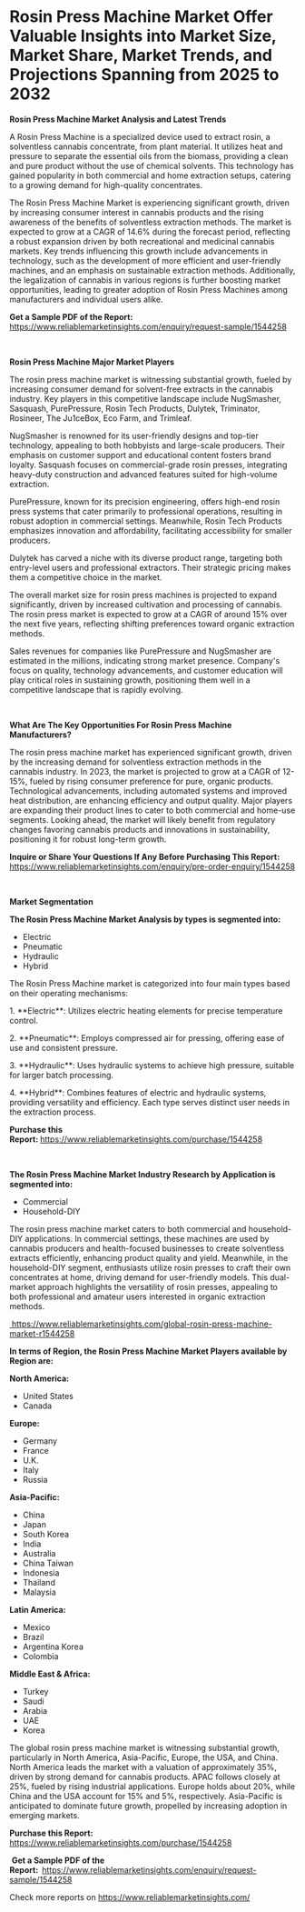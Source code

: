 <p><h1>Rosin Press Machine Market Offer Valuable Insights into Market Size, Market Share, Market Trends, and Projections Spanning from 2025 to 2032</h1></p><p><strong>Rosin Press Machine Market Analysis and Latest Trends</strong></p>
<p><p>A Rosin Press Machine is a specialized device used to extract rosin, a solventless cannabis concentrate, from plant material. It utilizes heat and pressure to separate the essential oils from the biomass, providing a clean and pure product without the use of chemical solvents. This technology has gained popularity in both commercial and home extraction setups, catering to a growing demand for high-quality concentrates.</p><p>The Rosin Press Machine Market is experiencing significant growth, driven by increasing consumer interest in cannabis products and the rising awareness of the benefits of solventless extraction methods. The market is expected to grow at a CAGR of 14.6% during the forecast period, reflecting a robust expansion driven by both recreational and medicinal cannabis markets. Key trends influencing this growth include advancements in technology, such as the development of more efficient and user-friendly machines, and an emphasis on sustainable extraction methods. Additionally, the legalization of cannabis in various regions is further boosting market opportunities, leading to greater adoption of Rosin Press Machines among manufacturers and individual users alike.</p></p>
<p><strong>Get a Sample PDF of the Report:&nbsp;</strong> <a href="https://www.reliablemarketinsights.com/enquiry/request-sample/1544258?utm_campaign=2217&utm_medium=2&utm_source=Github&utm_content=ia&utm_term=17022025&utm_id=rosin-press-machine">https://www.reliablemarketinsights.com/enquiry/request-sample/1544258</a></p>
<p>&nbsp;</p>
<p><strong>Rosin Press Machine Major Market Players</strong></p>
<p><p>The rosin press machine market is witnessing substantial growth, fueled by increasing consumer demand for solvent-free extracts in the cannabis industry. Key players in this competitive landscape include NugSmasher, Sasquash, PurePressure, Rosin Tech Products, Dulytek, Triminator, Rosineer, The Ju1ceBox, Eco Farm, and Trimleaf.</p><p>NugSmasher is renowned for its user-friendly designs and top-tier technology, appealing to both hobbyists and large-scale producers. Their emphasis on customer support and educational content fosters brand loyalty. Sasquash focuses on commercial-grade rosin presses, integrating heavy-duty construction and advanced features suited for high-volume extraction. </p><p>PurePressure, known for its precision engineering, offers high-end rosin press systems that cater primarily to professional operations, resulting in robust adoption in commercial settings. Meanwhile, Rosin Tech Products emphasizes innovation and affordability, facilitating accessibility for smaller producers. </p><p>Dulytek has carved a niche with its diverse product range, targeting both entry-level users and professional extractors. Their strategic pricing makes them a competitive choice in the market. </p><p>The overall market size for rosin press machines is projected to expand significantly, driven by increased cultivation and processing of cannabis. The rosin press market is expected to grow at a CAGR of around 15% over the next five years, reflecting shifting preferences toward organic extraction methods.</p><p>Sales revenues for companies like PurePressure and NugSmasher are estimated in the millions, indicating strong market presence. Company's focus on quality, technology advancements, and customer education will play critical roles in sustaining growth, positioning them well in a competitive landscape that is rapidly evolving.</p></p>
<p>&nbsp;</p>
<p><strong>What Are The Key Opportunities For Rosin Press Machine Manufacturers?</strong></p>
<p><p>The rosin press machine market has experienced significant growth, driven by the increasing demand for solventless extraction methods in the cannabis industry. In 2023, the market is projected to grow at a CAGR of 12-15%, fueled by rising consumer preference for pure, organic products. Technological advancements, including automated systems and improved heat distribution, are enhancing efficiency and output quality. Major players are expanding their product lines to cater to both commercial and home-use segments. Looking ahead, the market will likely benefit from regulatory changes favoring cannabis products and innovations in sustainability, positioning it for robust long-term growth.</p></p>
<p><strong>Inquire or Share Your Questions If Any Before Purchasing This Report:</strong> <a href="https://www.reliablemarketinsights.com/enquiry/pre-order-enquiry/1544258?utm_campaign=2217&utm_medium=2&utm_source=Github&utm_content=ia&utm_term=17022025&utm_id=rosin-press-machine">https://www.reliablemarketinsights.com/enquiry/pre-order-enquiry/1544258</a></p>
<p>&nbsp;</p>
<p><strong>Market Segmentation</strong></p>
<p><strong>The Rosin Press Machine Market Analysis by types is segmented into:</strong></p>
<p><ul><li>Electric</li><li>Pneumatic</li><li>Hydraulic</li><li>Hybrid</li></ul></p>
<p><p>The Rosin Press Machine market is categorized into four main types based on their operating mechanisms: </p><p>1. **Electric**: Utilizes electric heating elements for precise temperature control.</p><p>2. **Pneumatic**: Employs compressed air for pressing, offering ease of use and consistent pressure.</p><p>3. **Hydraulic**: Uses hydraulic systems to achieve high pressure, suitable for larger batch processing.</p><p>4. **Hybrid**: Combines features of electric and hydraulic systems, providing versatility and efficiency. Each type serves distinct user needs in the extraction process.</p></p>
<p><strong>Purchase this Report:&nbsp;</strong><a href="https://www.reliablemarketinsights.com/purchase/1544258?utm_campaign=2217&utm_medium=2&utm_source=Github&utm_content=ia&utm_term=17022025&utm_id=rosin-press-machine">https://www.reliablemarketinsights.com/purchase/1544258</a></p>
<p>&nbsp;</p>
<p><strong>The Rosin Press Machine Market Industry Research by Application is segmented into:</strong></p>
<p><ul><li>Commercial</li><li>Household-DIY</li></ul></p>
<p><p>The rosin press machine market caters to both commercial and household-DIY applications. In commercial settings, these machines are used by cannabis producers and health-focused businesses to create solventless extracts efficiently, enhancing product quality and yield. Meanwhile, in the household-DIY segment, enthusiasts utilize rosin presses to craft their own concentrates at home, driving demand for user-friendly models. This dual-market approach highlights the versatility of rosin presses, appealing to both professional and amateur users interested in organic extraction methods.</p></p>
<p><a href="https://www.reliablemarketinsights.com/global-rosin-press-machine-market-r1544258?utm_campaign=2217&utm_medium=2&utm_source=Github&utm_content=ia&utm_term=17022025&utm_id=rosin-press-machine">&nbsp;https://www.reliablemarketinsights.com/global-rosin-press-machine-market-r1544258</a></p>
<p><strong>In terms of Region, the Rosin Press Machine Market Players available by Region are:</strong></p>
<p>
    <p> <strong> North America: </strong>
        <ul>
            <li>United States</li>
            <li>Canada</li>
        </ul>
        </p> 
    <p> <strong> Europe: </strong>
        <ul>
            <li>Germany</li>
            <li>France</li>
            <li>U.K.</li>
            <li>Italy</li>
            <li>Russia</li>
        </ul>
        </p> 
    <p> <strong> Asia-Pacific: </strong>
        <ul>
            <li>China</li>
            <li>Japan</li>
            <li>South Korea</li>
            <li>India</li>
            <li>Australia</li>
            <li>China Taiwan</li>
            <li>Indonesia</li>
            <li>Thailand</li>
            <li>Malaysia</li>
        </ul>
        </p> 
    <p> <strong> Latin America: </strong>
        <ul>
            <li>Mexico</li>
            <li>Brazil</li>
            <li>Argentina Korea</li>
            <li>Colombia</li>
        </ul>
        </p> 
    <p> <strong> Middle East & Africa: </strong>
        <ul>
            <li>Turkey</li>
            <li>Saudi</li>
            <li>Arabia</li>
            <li>UAE</li>
            <li>Korea</li>
        </ul>
    </p>
    </p>
<p><p>The global rosin press machine market is witnessing substantial growth, particularly in North America, Asia-Pacific, Europe, the USA, and China. North America leads the market with a valuation of approximately 35%, driven by strong demand for cannabis products. APAC follows closely at 25%, fueled by rising industrial applications. Europe holds about 20%, while China and the USA account for 15% and 5%, respectively. Asia-Pacific is anticipated to dominate future growth, propelled by increasing adoption in emerging markets.</p></p>
<p><strong>Purchase this Report: </strong><a href="https://www.reliablemarketinsights.com/purchase/1544258?utm_campaign=2217&utm_medium=2&utm_source=Github&utm_content=ia&utm_term=17022025&utm_id=rosin-press-machine">https://www.reliablemarketinsights.com/purchase/1544258</a></p>
<p>&nbsp;<strong>Get a Sample PDF of the Report:&nbsp;&nbsp;</strong><a href="https://www.reliablemarketinsights.com/enquiry/request-sample/1544258?utm_campaign=2217&utm_medium=2&utm_source=Github&utm_content=ia&utm_term=17022025&utm_id=rosin-press-machine">https://www.reliablemarketinsights.com/enquiry/request-sample/1544258</a></p>
<p><strong></strong></p>
<p>Check more reports on <a href="https://www.reliablemarketinsights.com/?utm_campaign=2217&utm_medium=2&utm_source=Github&utm_content=ia&utm_term=17022025&utm_id=rosin-press-machine">https://www.reliablemarketinsights.com/</a></p>